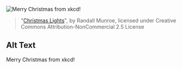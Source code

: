 ![Merry Christmas from xkcd!](https://imgs.xkcd.com/comics/christmas_lights.png)
> "[Christmas Lights](https://xkcd.com/1308/)", by Randall Munroe, licensed under Creative Commons Attribution-NonCommercial 2.5 License

## Alt Text
Merry Christmas from xkcd!
